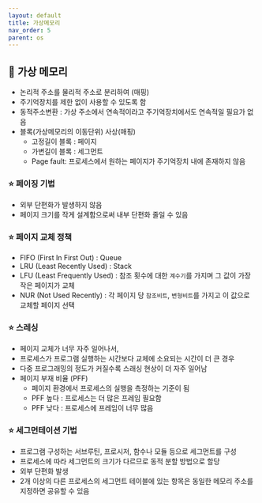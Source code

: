 ```yaml
---
layout: default
title: 가상메모리
nav_order: 5
parent: os
---
```




## 📑 가상 메모리

- 논리적 주소를 물리적 주소로 분리하여 (매핑)
- 주기억장치를 제한 없이 사용할 수 있도록 함
- 동적주소변환 : 가상 주소에서 연속적이라고 주기억장치에서도 연속적일 필요가 없음
- 블록(가상메모리의 이동단위) 사상(매핑)
  - 고정길이 블록 : 페이지
  - 가변길이 블록 : 세그먼트
  - Page fault: 프로세스에서 원하는 페이지가 주기억장치 내에 존재하지 않음


### ⭐ 페이징 기법

- 외부 단편화가 발생하지 않음
- 페이지 크기를 작게 설계함으로써 내부 단편화 줄일 수 있음



### ⭐ 페이지 교체 정책

- FIFO (First In First Out) : Queue
- LRU (Least Recently Used) : Stack
- LFU (Least Frequently Used) : 참조 횟수에 대한 `계수기`를 가지며 그 값이 가장 작은 페이지가 교체
- NUR (Not Used Recently) : 각 페이지 당 `참조비트`, `변형비트`를 가지고 이 값으로 교체할 페이지 선택



### ⭐ 스레싱

- 페이지 교체가 너무 자주 일어나서, 
- 프로세스가 프로그램 실행하는 시간보다 교체에 소요되는 시간이 더 큰 경우
- 다중 프로그래밍의 정도가 커질수록 스래싱 현상이 더 자주 일어남
- 페이지 부재 비율 (PFF)
  - 페이지 환경에서 프로세스의 실행을 측정하는 기준이 됨
  - PFF 높다 : 프로세스는 더 많은 프레임 필요함
  - PFF 낮다 : 프로세스에 프레임이 너무 많음



### ⭐ 세그먼테이션 기법

- 프로그램 구성하는 서브루틴, 프로시저, 함수나 모듈 등으로 세그먼트를 구성
- 프로세스에 따라 세그먼트의 크기가 다르므로 동적 분할 방법으로 할당
- 외부 단편화 발생
- 2개 이상의 다른 프로세스의 세그먼트 테이블에 있는 항목은 동일한 메모리 주소를 지정하면 공유할 수 있음
